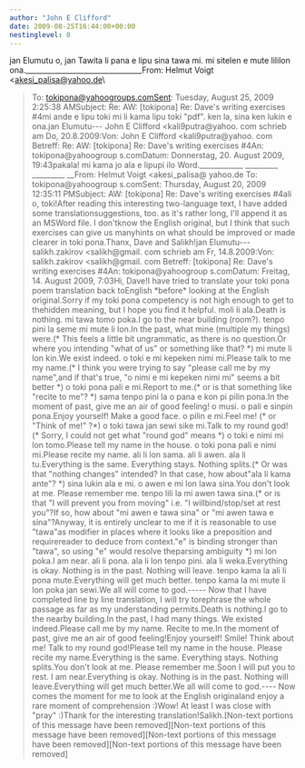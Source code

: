 ```yaml
---
author: "John E Clifford"
date: 2009-08-25T16:44:00+00:00
nestinglevel: 0
---
```

jan Elumutu o, jan Tawita li pana e lipu sina tawa mi. mi sitelen e mute lililon ona.\_\_\_\_\_\_\_\_\_\_\_\_\_\_\_\_\_\_\_\_\_\_\_\_\_\_\_\_\_\_\_\_From: Helmut Voigt <[akesi_palisa@yahoo.de](mailto://akesi_palisa@yahoo.de)\
>To: [tokipona@yahoogroups.comSent](mailto://tokipona@yahoogroups.comSent): Tuesday, August 25, 2009 2:25:38 AMSubject: Re: AW: \[tokipona\] Re: Dave's writing exercises #4mi ande e lipu toki mi li kama lipu toki "pdf". ken la, sina ken lukin e ona.jan Elumutu---
 John E Clifford <kali9putra@yahoo. com
> schrieb am Do, 20.8.2009:Von: John E Clifford <kali9putra@yahoo. com
>Betreff: Re: AW: \[tokipona\] Re: Dave's writing exercises #4An: tokipona@yahoogroup s.comDatum: Donnerstag, 20. August 2009, 19:43pakala! mi kama jo ala e lipupi ilo Word.\_\_\_\_\_\_\_\_\_\_\_\_ \_\_\_\_\_\_\_\_\_ \_\_\_\_\_\_\_\_\_ \_\_From: Helmut Voigt <akesi\_palisa@ yahoo.de
>To: tokipona@yahoogroup s.comSent: Thursday, August 20, 2009 12:35:11 PMSubject: AW: \[tokipona\] Re: Dave's writing exercises #4ali o, toki!After reading this interesting two-language text, I have added some translationsuggestions, too. as it's rather long, I'll append it as an MSWord file. I don'tknow the English original, but I think that such exercises can give us manyhints on what should be improved or made clearer in toki pona.Thanx, Dave and Salikh!jan Elumutu---
 salikh.zakirov <salikh@gmail. com
> schrieb am Fr, 14.8.2009:Von: salikh.zakirov <salikh@gmail. com
>Betreff: \[tokipona\] Re: Dave's writing exercises #4An: tokipona@yahoogroup s.comDatum: Freitag, 14. August 2009, 7:03Hi, Dave!I have tried to translate your toki pona poem translation back toEnglish \*before\* looking at the English original.Sorry if my toki pona competency is not high enough to get to thehidden meaning, but I hope you find it helpful.
> moli li ala.Death is nothing.
> mi tawa tomo poka.I go to the near building (room?).
> tenpo pini la seme mi mute li lon.In the past, what mine (multiple my things) were.(\* This feels a little bit ungrammatic, as there is no question.Or where you intending "what of us" or something like that? \*)
> mi mute li lon kin.We exist indeed.
> o toki e mi kepeken nimi mi.Please talk to me my name.(\* I think you were trying to say "please call me by my name",and if that's true, "o nimi e mi kepeken nimi mi" seems a bit better \*)
> o toki pona pali e mi.Report to me.(\* or is that something like "recite to me"? \*)
> sama tenpo pini la o pana e kon pi pilin pona.In the moment of past, give me an air of good feeling!
> o musi. o pali e sinpin pona.Enjoy yourself! Make a good face.
> o pilin e mi.Feel me! (\* or "Think of me!" ?\*)
> o toki tawa jan sewi sike mi.Talk to my round god!(\* Sorry, I could not get what "round god" means \*)
> o toki e nimi mi lon tomo.Please tell my name in the house.
> o toki pona pali e nimi mi.Please recite my name.
> ali li lon sama. ali li awen. ala li tu.Everything is the same. Everything stays. Nothing splits.(\* Or was that "nothing changes" intended? In that case, how about"ala li kama ante"? \*)
> sina lukin ala e mi. o awen e mi lon lawa sina.You don't look at me. Please remember me.
> tenpo lili la mi awen tawa sina.(\* or is that "I will prevent you from moving" i.e. "I willbind/stop/set at rest you"?If so, how about "mi awen e tawa sina" or "mi awen tawa e sina"?Anyway, it is entirely unclear to me if it is reasonable to use "tawa"as modifier in places where it looks like a preposition and requirereader to deduce from context."e" is binding stronger than "tawa", so using "e" would resolve theparsing ambiguity \*)
> mi lon poka.I am near.
> ali li pona. ala li lon tenpo pini. ala li weka.Everything is okay. Nothing is in the past. Nothing will leave.
> tenpo kama la ali li pona mute.Everything will get much better.
> tenpo kama la mi mute li lon poka jan sewi.We all will come to god.-----
Now that I have completed line by line translation, I will try torephrase the whole passage as far as my understanding permits.Death is nothing.I go to the nearby building.In the past, I had many things. We existed indeed.Please call me by my name. Recite to me.In the moment of past, give me an air of good feeling!Enjoy yourself! Smile! Think about me! Talk to my round god!Please tell my name in the house. Please recite my name.Everything is the same. Everything stays. Nothing splits.You don't look at me. Please remember me.Soon I will put you to rest. I am near.Everything is okay. Nothing is in the past. Nothing will leave.Everything will get much better.We all will come to god.----
Now comes the moment for me to look at the English originaland enjoy a rare moment of comprehension :)Wow! At least I was close with "pray" :)Thank for the interesting translation!Salikh.\[Non-text portions of this message have been removed\]\[Non-text portions of this message have been removed\]\[Non-text portions of this message have been removed\]\[Non-text portions of this message have been removed\]